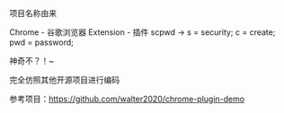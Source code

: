 项目名称由来

Chrome - 谷歌浏览器
Extension - 插件
scpwd ->  s = security; c = create; pwd = password;

神奇不？！~

完全仿照其他开源项目进行编码

参考项目：https://github.com/walter2020/chrome-plugin-demo